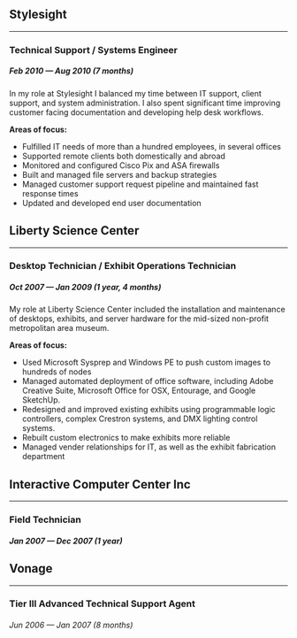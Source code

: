 
## Stylesight
---
### Technical Support / Systems Engineer
##### Feb 2010 — Aug 2010 (7 months)
In my role at Stylesight I balanced my time between IT support, client support, and system administration. I also spent significant time improving customer facing documentation and developing help desk workflows.

**Areas of focus:**
* Fulfilled IT needs of more than a hundred employees, in several offices  
* Supported remote clients both domestically and abroad  
* Monitored and configured Cisco Pix and ASA firewalls  
* Built and managed file servers and backup strategies
* Managed customer support request pipeline and maintained fast response times
* Updated and developed end user documentation


## Liberty Science Center
---
### Desktop Technician / Exhibit Operations Technician
##### Oct 2007 — Jan 2009 (1 year, 4 months)
My role at Liberty Science Center included the installation and maintenance of desktops, exhibits, and server hardware for the mid-sized non-profit metropolitan area museum.

**Areas of focus:**
* Used Microsoft Sysprep and Windows PE to push custom images to hundreds of nodes
* Managed automated deployment of office software, including Adobe Creative Suite, Microsoft Office for OSX, Entourage, and Google SketchUp.
* Redesigned and improved existing exhibits using programmable logic controllers, complex Crestron systems, and DMX lighting control systems.  
* Rebuilt custom electronics to make exhibits more reliable  
* Managed vender relationships for IT, as well as the exhibit fabrication department

## Interactive Computer Center Inc
---
### Field Technician
##### Jan 2007 — Dec 2007 (1 year)


## Vonage
---
### Tier III Advanced Technical Support Agent
###### Jun 2006 — Jan 2007 (8 months)
